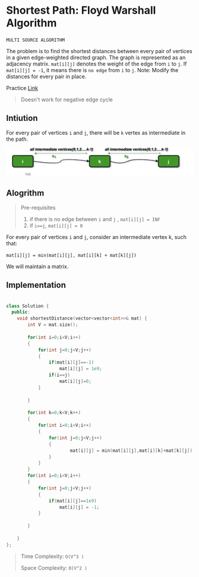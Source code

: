 # Shortest Path: Floyd Warshall Algorithm

`MULTI SOURCE ALGORITHM`


The problem is to find the shortest distances between every pair of vertices in a given edge-weighted directed graph. The graph is represented as an adjacency matrix. `mat[i][j]` denotes the weight of the edge from `i` to `j`. If `mat[i][j] = -1`, it means there is `no edge` from `i` to `j`.
Note: Modify the distances for every pair in place.

Practice [Link](https://www.geeksforgeeks.org/problems/implementing-floyd-warshall2042/1)

> Doesn't work for negative edge cycle

## Intiution

For every pair of vertices `i` and `j`, there will be `k` vertex as intermediate in the path.

![Alt text](../images/graph-p.png)

## Alogrithm

> Pre-requisites
> 1. if there is no edge between `i` and `j` , `mat[i][j] = INF`
> 2. if `i==j`, `mat[i][j] = 0`


For every pair of vertices `i` and `j`, consider an intermediate vertex k, such that:

`mat[i][j] = min(mat[i][j], mat[i][k] + mat[k][j])`

We will maintain a matrix.


## Implementation

```cpp

class Solution {
  public:
    void shortestDistance(vector<vector<int>>& mat) {
        int V = mat.size();
        
        for(int i=0;i<V;i++)
        {
            for(int j=0;j<V;j++)
            {
                if(mat[i][j]==-1)
                    mat[i][j] = 1e9;
                if(i==j)
                    mat[i][j]=0;
            }
            
        }
        
        for(int k=0;k<V;k++)
        {
            for(int i=0;i<V;i++)
            {
                for(int j=0;j<V;j++)
                {
                        mat[i][j] = min(mat[i][j],mat[i][k]+mat[k][j]);
                }
            }
        }
        for(int i=0;i<V;i++)
        {
            for(int j=0;j<V;j++)
            {
                if(mat[i][j]==1e9)
                    mat[i][j] = -1;
            }
            
        }
        
    }
};
```

> Time Complexity: `O(V^3 )` 
>
> Space Complexity: `O(V^2 )` 